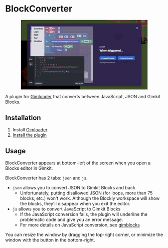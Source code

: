 # BlockConverter

<div style="width:100%; display: flex; flex-direction: row; justify-content: center">
<img src="./images/basic.jpg" alt="blocks example" width="80%"/>
</div>

A plugin for [Gimloader](https://github.com/TheLazySquid/Gimloader) that converts between JavaScript, JSON and Gimkit Blocks.

## Installation

1. Install [Gimloader](https://github.com/TheLazySquid/Gimloader)
2. [Install the plugin](https://example.com)

## Usage

BlockConverter appears at bottom-left of the screen when you open a Blocks editor in Gimkit.

BlockConverter has 2 tabs: `json` and `js`.

- `json` allows you to convert JSON to Gimkit Blocks and back
  - Unfortunately, putting disallowed JSON (for loops, more than 75 blocks, etc.) won't work. Although the Blockly workspace will show the blocks, they'll disappear when you exit the editor.
- `js` allows you to convert JavaScript to Gimkit Blocks
  - If the JavaScript conversion fails, the plugin will underline the problematic code and give you an error message.
  - For more details on JavaScript conversion, see [gimblocks](https://github.com/Ashwagandhae/gimblocks)

You can resize the window by dragging the top-right corner, or minimize the window with the button in the bottom-right.
